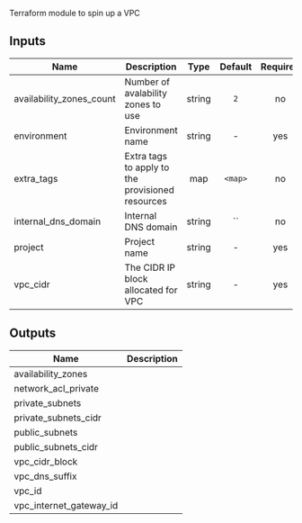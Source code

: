 Terraform module to spin up a VPC


## Inputs

| Name | Description | Type | Default | Required |
|------|-------------|:----:|:-----:|:-----:|
| availability_zones_count | Number of avalability zones to use | string | `2` | no |
| environment | Environment name | string | - | yes |
| extra_tags | Extra tags to apply to the provisioned resources | map | `<map>` | no |
| internal_dns_domain | Internal DNS domain | string | `` | no |
| project | Project name | string | - | yes |
| vpc_cidr | The CIDR IP block allocated for VPC | string | - | yes |

## Outputs

| Name | Description |
|------|-------------|
| availability_zones |  |
| network_acl_private |  |
| private_subnets |  |
| private_subnets_cidr |  |
| public_subnets |  |
| public_subnets_cidr |  |
| vpc_cidr_block |  |
| vpc_dns_suffix |  |
| vpc_id |  |
| vpc_internet_gateway_id |  |

